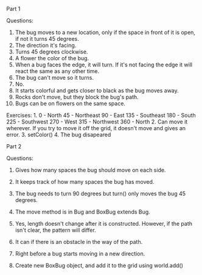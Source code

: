 Part 1

Questions:
1. The bug moves to a new location, only if the space in front of it is open, if not it turns 45 degrees.
2. The direction it's facing.
3. Turns 45 degrees clockwise.
4. A flower the color of the bug.
5. When a bug faces the edge, it will turn.  If it's not facing the edge it will react the same as any other time.
6. The bug can't move so it turns.
7. No.
8. It starts colorful and gets closer to black as the bug moves away.
9. Rocks don't move, but they block the bug's path.
10. Bugs can be on flowers on the same space.

Exercises:
1.
0 - North
45 - Northeast
90 - East
135 - Southeast
180 - South
225 - Southwest
270 - West
315 - Northwest
360 - North
2. Can move it wherever. If you try to move it off the grid, it doesn't move and gives an error.
3. setColor()
4. The bug disapeared 


Part 2

Questions:
1. Gives how many spaces the bug should move on each side.
2. It keeps track of how many spaces the bug has moved.
3. The bug needs to turn 90 degrees but turn() only moves the bug 45 degrees.
4. The move method is in Bug and BoxBug extends Bug.
5. Yes, length doesn't change after it is constructed. However, if the path isn't clear, the pattern will differ.
6. It can if there is an obstacle in the way of the path.
7. Right before a bug starts moving in a new direction.

5. Create new BoxBug object, and add it to the grid using world.add()
